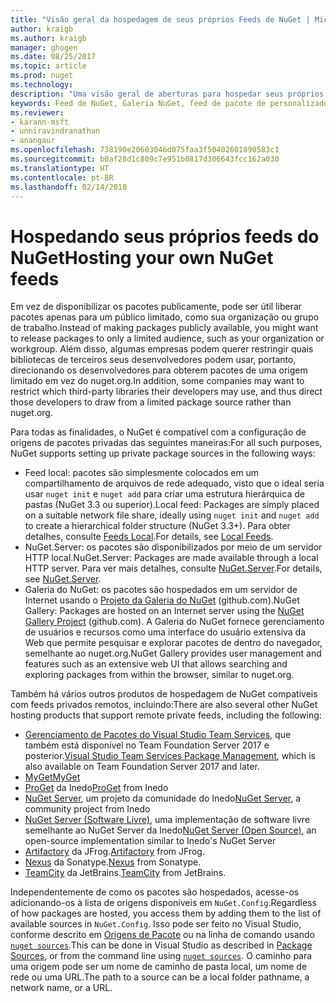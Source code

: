 ```yaml
---
title: "Visão geral da hospedagem de seus próprios Feeds de NuGet | Microsoft Docs"
author: kraigb
ms.author: kraigb
manager: ghogen
ms.date: 08/25/2017
ms.topic: article
ms.prod: nuget
ms.technology: 
description: "Uma visão geral de aberturas para hospedar seus próprios feeds de pacote do NuGet ou galerias localmente ou remotamente."
keywords: Feed de NuGet, Galeria NuGet, feed de pacote de personalizado, NuGet.Server
ms.reviewer:
- karann-msft
- unniravindranathan
- anangaur
ms.openlocfilehash: 738190e20603046d075faa3f50402601890583c1
ms.sourcegitcommit: b0af28d1c809c7e951b0817d306643fcc162a030
ms.translationtype: HT
ms.contentlocale: pt-BR
ms.lasthandoff: 02/14/2018
---
```

# <a name="hosting-your-own-nuget-feeds"></a><span data-ttu-id="13fdb-104">Hospedando seus próprios feeds do NuGet</span><span class="sxs-lookup"><span data-stu-id="13fdb-104">Hosting your own NuGet feeds</span></span>

<span data-ttu-id="13fdb-105">Em vez de disponibilizar os pacotes publicamente, pode ser útil liberar pacotes apenas para um público limitado, como sua organização ou grupo de trabalho.</span><span class="sxs-lookup"><span data-stu-id="13fdb-105">Instead of making packages publicly available, you might want to release packages to only a limited audience, such as your organization or workgroup.</span></span> <span data-ttu-id="13fdb-106">Além disso, algumas empresas podem querer restringir quais bibliotecas de terceiros seus desenvolvedores podem usar, portanto, direcionando os desenvolvedores para obterem pacotes de uma origem limitado em vez do nuget.org.</span><span class="sxs-lookup"><span data-stu-id="13fdb-106">In addition, some companies may want to restrict which third-party libraries their developers may use, and thus direct those developers to draw from a limited package source rather than nuget.org.</span></span>

<span data-ttu-id="13fdb-107">Para todas as finalidades, o NuGet é compatível com a configuração de origens de pacotes privadas das seguintes maneiras:</span><span class="sxs-lookup"><span data-stu-id="13fdb-107">For all such purposes, NuGet supports setting up private package sources in the following ways:</span></span>

- <span data-ttu-id="13fdb-108">Feed local: pacotes são simplesmente colocados em um compartilhamento de arquivos de rede adequado, visto que o ideal seria usar `nuget init` e `nuget add` para criar uma estrutura hierárquica de pastas (NuGet 3.3 ou superior).</span><span class="sxs-lookup"><span data-stu-id="13fdb-108">Local feed: Packages are simply placed on a suitable network file share, ideally using `nuget init` and `nuget add` to create a hierarchical folder structure (NuGet 3.3+).</span></span> <span data-ttu-id="13fdb-109">Para obter detalhes, consulte [Feeds Local](../hosting-packages/local-feeds.md).</span><span class="sxs-lookup"><span data-stu-id="13fdb-109">For details, see [Local Feeds](../hosting-packages/local-feeds.md).</span></span>
- <span data-ttu-id="13fdb-110">NuGet.Server: os pacotes são disponibilizados por meio de um servidor HTTP local.</span><span class="sxs-lookup"><span data-stu-id="13fdb-110">NuGet.Server: Packages are made available through a local HTTP server.</span></span> <span data-ttu-id="13fdb-111">Para ver mais detalhes, consulte [NuGet.Server](../hosting-packages/nuget-server.md).</span><span class="sxs-lookup"><span data-stu-id="13fdb-111">For details, see [NuGet.Server](../hosting-packages/nuget-server.md).</span></span>
- <span data-ttu-id="13fdb-112">Galeria do NuGet: os pacotes são hospedados em um servidor de Internet usando o [Projeto da Galeria do NuGet](https://github.com/NuGet/NuGetGallery#build-and-run-the-gallery-in-arbitrary-number-easy-steps) (github.com).</span><span class="sxs-lookup"><span data-stu-id="13fdb-112">NuGet Gallery: Packages are hosted on an Internet server using the [NuGet Gallery Project](https://github.com/NuGet/NuGetGallery#build-and-run-the-gallery-in-arbitrary-number-easy-steps) (github.com).</span></span> <span data-ttu-id="13fdb-113">A Galeria do NuGet fornece gerenciamento de usuários e recursos como uma interface do usuário extensiva da Web que permite pesquisar e explorar pacotes de dentro do navegador, semelhante ao nuget.org.</span><span class="sxs-lookup"><span data-stu-id="13fdb-113">NuGet Gallery provides user management and features such as an extensive web UI that allows searching and exploring packages from within the browser, similar to nuget.org.</span></span>

<span data-ttu-id="13fdb-114">Também há vários outros produtos de hospedagem de NuGet compatíveis com feeds privados remotos, incluindo:</span><span class="sxs-lookup"><span data-stu-id="13fdb-114">There are also several other NuGet hosting products that support remote private feeds, including the following:</span></span>

- <span data-ttu-id="13fdb-115">[Gerenciamento de Pacotes do Visual Studio Team Services](https://www.visualstudio.com/docs/package/nuget/publish), que também está disponível no Team Foundation Server 2017 e posterior.</span><span class="sxs-lookup"><span data-stu-id="13fdb-115">[Visual Studio Team Services Package Management](https://www.visualstudio.com/docs/package/nuget/publish), which is also available on Team Foundation Server 2017 and later.</span></span>
- [<span data-ttu-id="13fdb-116">MyGet</span><span class="sxs-lookup"><span data-stu-id="13fdb-116">MyGet</span></span>](http://myget.org)
- <span data-ttu-id="13fdb-117">[ProGet](http://inedo.com/proget) da Inedo</span><span class="sxs-lookup"><span data-stu-id="13fdb-117">[ProGet](http://inedo.com/proget) from Inedo</span></span>
- <span data-ttu-id="13fdb-118">[NuGet Server](http://nugetserver.net/), um projeto da comunidade do Inedo</span><span class="sxs-lookup"><span data-stu-id="13fdb-118">[NuGet Server](http://nugetserver.net/), a community project from Inedo</span></span>
- <span data-ttu-id="13fdb-119">[NuGet Server (Software Livre)](http://nuget-server.net), uma implementação de software livre semelhante ao NuGet Server da Inedo</span><span class="sxs-lookup"><span data-stu-id="13fdb-119">[NuGet Server (Open Source)](http://nuget-server.net), an open-source implementation similar to Inedo's NuGet Server</span></span>
- <span data-ttu-id="13fdb-120">[Artifactory](https://www.jfrog.com/artifactory/) da JFrog.</span><span class="sxs-lookup"><span data-stu-id="13fdb-120">[Artifactory](https://www.jfrog.com/artifactory/) from JFrog.</span></span>
- <span data-ttu-id="13fdb-121">[Nexus](http://www.sonatype.org/nexus/) da Sonatype.</span><span class="sxs-lookup"><span data-stu-id="13fdb-121">[Nexus](http://www.sonatype.org/nexus/) from Sonatype.</span></span>
- <span data-ttu-id="13fdb-122">[TeamCity](https://www.jetbrains.com/teamcity/) da JetBrains.</span><span class="sxs-lookup"><span data-stu-id="13fdb-122">[TeamCity](https://www.jetbrains.com/teamcity/) from JetBrains.</span></span>

<span data-ttu-id="13fdb-123">Independentemente de como os pacotes são hospedados, acesse-os adicionando-os à lista de origens disponíveis em `NuGet.Config`.</span><span class="sxs-lookup"><span data-stu-id="13fdb-123">Regardless of how packages are hosted, you access them by adding them to the list of available sources in `NuGet.Config`.</span></span> <span data-ttu-id="13fdb-124">Isso pode ser feito no Visual Studio, conforme descrito em [Origens de Pacote](../tools/package-manager-ui.md#package-sources) ou na linha de comando usando [`nuget sources`](../tools/cli-ref-sources.md).</span><span class="sxs-lookup"><span data-stu-id="13fdb-124">This can be done in Visual Studio as described in [Package Sources](../tools/package-manager-ui.md#package-sources), or from the command line using [`nuget sources`](../tools/cli-ref-sources.md).</span></span> <span data-ttu-id="13fdb-125">O caminho para uma origem pode ser um nome de caminho de pasta local, um nome de rede ou uma URL.</span><span class="sxs-lookup"><span data-stu-id="13fdb-125">The path to a source can be a local folder pathname, a network name, or a URL.</span></span>
